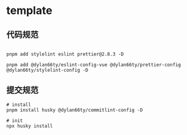 # template

## 代码规范
```shell

pnpm add stylelint eslint prettier@2.8.3 -D

pnpm add @dylan66ty/eslint-config-vue @dylan66ty/prettier-config @dylan66ty/stylelint-config -D

```

## 提交规范
```shell
# install
pnpm install husky @dylan66ty/commitlint-config -D

# init 
npx husky install 
```


